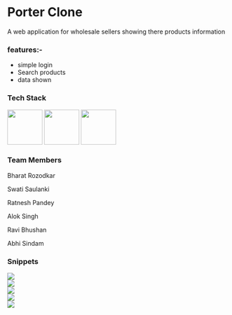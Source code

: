 
<h1>Porter Clone</h1>
<p>A web application for wholesale sellers showing there products information</p>

<h3>features:-</h3>
<ul>
  <li>simple login</li>
   <li>Search products</li>
   <li>data shown</li>
</ul>


<h3>Tech Stack</h3>
<div display="flex">
 <img src="https://cdn-icons-png.flaticon.com/512/732/732212.png" width="80px" height="80px" margin-right="30px"/>
<img src="https://cdn-icons-png.flaticon.com/512/919/919826.png" width="80px" height="80px" margin-right="30px"/>
  <img src="https://cdn-icons-png.flaticon.com/512/5968/5968292.png" width="80px" height="80px" margin-right="30px"/>
</div>

<h3>Team Members</h3>
<p>Bharat Rozodkar</p>
<p>Swati Saulanki</p>
<p>Ratnesh Pandey</p>
<p>Alok Singh</p>
<p>Ravi Bhushan</p>
<p>Abhi Sindam</p>

<h3>Snippets</h3>
<div>
<img src="https://miro.medium.com/max/1400/1*VZfy4rPglIO9cyK0R2NinA.png"/>
<div/>
  <div>
<img src="https://miro.medium.com/max/1400/1*ptwFVOj6ZFAWaq8dLFW0PA.png"/>
<div/>
    <div>
<img src="https://miro.medium.com/max/1400/1*oJTorLreLl_M7CIuaOgSIg.png"/>
<div/>
      <div>
<img src="https://miro.medium.com/max/1400/1*LN-BL8kj6F9sav-YpUHdqQ.png"/>
<div/>
        <div>
<img src="https://miro.medium.com/max/1400/1*hL2Kbjjar4K33gdIxHhI5Q.png"/>
<div/>
